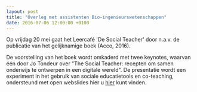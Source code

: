 ```yaml
---
layout: post
title: "Overleg met assistenten Bio-ingenieurswetenschappen"
date: 2016-07-06 12:00:00 +0100
---
```

Op vrijdag 20 mei gaat het Leercafé 'De Social Teacher' door n.a.v. de publicatie van het gelijknamige boek (Acco, 2016).

De voorstelling van het boek wordt omkaderd met twee keynotes, waarvan één door Jo Tondeur over "The Social Teacher: recepten om samen onderwijs te ontwerpen in een digitale wereld".
De presentatie wordt een experiment in het gebruik van sociale educatietools en co-teaching, ondersteund met open webslides hier u [hier](http://slides.com/openwebslides/socialteacher) kunt vinden.


